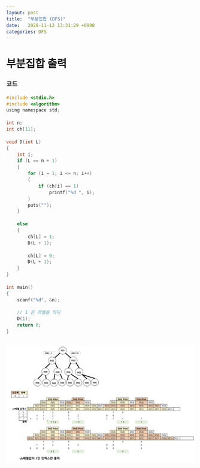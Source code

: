 ```yaml
---
layout: post
title:  "부분집합 (DFS)"
date:   2020-11-12 13:31:29 +0900
categories: DFS
---
```

# 부분집합 출력

### 코드

```c
#include <stdio.h>
#include <algorithm>
using namespace std;

int n;
int ch[11];

void D(int L)
{
    int i;
    if (L == n + 1)
    {
        for (i = 1; i <= n; i++)
        {
            if (ch[i] == 1)
                printf("%d ", i);
        }
        puts("");
    }

    else
    {
        ch[L] = 1;
        D(L + 1);

        ch[L] = 0;
        D(L + 1);
    }
}

int main()
{
    scanf("%d", &n);

    // 1 은 레벨을 의미
    D(1);
    return 0;
}
```


<br/>
<img src="/public/img/59.png" style="zoom:50%;"  />
<br/>
